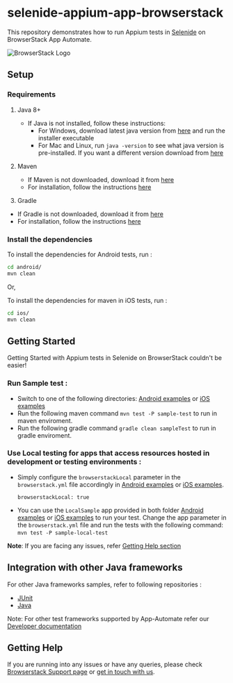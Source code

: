# selenide-appium-app-browserstack
This repository demonstrates how to run Appium tests in [Selenide](https://selenide.org/) on BrowserStack App Automate.

![BrowserStack Logo](https://d98b8t1nnulk5.cloudfront.net/production/images/layout/logo-header.png?1469004780)

## Setup

### Requirements

1. Java 8+

    - If Java is not installed, follow these instructions:
        - For Windows, download latest java version from [here](https://java.com/en/download/) and run the installer executable
        - For Mac and Linux, run `java -version` to see what java version is pre-installed. If you want a different version download from [here](https://java.com/en/download/)

2. Maven
   - If Maven is not downloaded, download it from [here](https://maven.apache.org/download.cgi)
   - For installation, follow the instructions [here](https://maven.apache.org/install.html)

3. Gradle
  - If Gradle is not downloaded, download it from [here](https://gradle.org/releases/)  
  - For installation, follow the instructions [here](https://gradle.org/install/)   

### Install the dependencies

To install the dependencies for Android tests, run :
```sh
cd android/
mvn clean
```

Or,

To install the dependencies for maven in iOS tests, run :

```sh
cd ios/
mvn clean
```

## Getting Started

Getting Started with Appium tests in Selenide on BrowserStack couldn't be easier!

### **Run Sample test :**

- Switch to one of the following directories: [Android examples](android) or [iOS examples](ios)
- Run the following maven command `mvn test -P sample-test` to run in maven enviroment.
- Run the following gradle command `gradle clean sampleTest` to run in gradle enviroment.

### **Use Local testing for apps that access resources hosted in development or testing environments :**

- Simply configure the `browserstackLocal` parameter in the `browserstack.yml` file accordingly in [Android examples](android) or [iOS examples](ios).
  ```
  browserstackLocal: true
  ```
- You can use the `LocalSample` app provided in both folder [Android examples](android) or [iOS examples](ios) to run your test. Change the app parameter in the `browserstack.yml` file and run the tests with the following command: `mvn test -P sample-local-test`


**Note**: If you are facing any issues, refer [Getting Help section](#Getting-Help)

## Integration with other Java frameworks

For other Java frameworks samples, refer to following repositories :

- [JUnit](https://github.com/browserstack/junit-appium-app-browserstack)
- [Java](https://github.com/browserstack/java-appium-app-browserstack)

Note: For other test frameworks supported by App-Automate refer our [Developer documentation](https://www.browserstack.com/docs/)

## Getting Help

If you are running into any issues or have any queries, please check [Browserstack Support page](https://www.browserstack.com/support/app-automate) or [get in touch with us](https://www.browserstack.com/contact?ref=help).